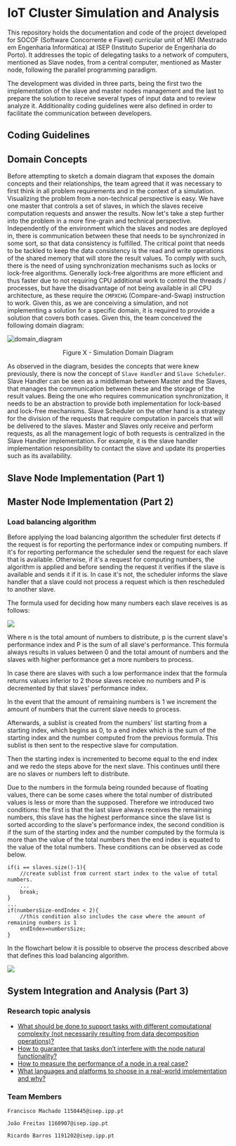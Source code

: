 # IoT Cluster Simulation and Analysis

This repository holds the documentation and code of the project developed for SOCOF (Software Concorrente e Fiavel) curricular unit of MEI (Mestrado em Engenharia Informática) at ISEP (Instituto Superior de Engenharia do Porto). It addresses the topic of delegating tasks to a network of computers, mentioned as Slave nodes, from a central computer, mentioned as Master node, following the parallel programming paradigm.

The development was divided in three parts, being the first two the implementation of the slave and master nodes management and the last to prepare the solution to receive several types of input data and to review analyze it. Additionality coding guidelines were also defined in order to facilitate the communication between developers.

## Coding Guidelines

## Domain Concepts

Before attempting to sketch a domain diagram that exposes the domain concepts and their relationships, the team agreed that it was necessary to first think in all problem requirements and in the context of a simulation. Visualizing the problem from a non-technical perspective is easy. We have one master that controls a set of slaves, in which the slaves receive computation requests and answer the results. Now let's take a step further into the problem in a more fine-grain and technical perspective. Independently of the environment which the slaves and nodes are deployed in, there is communication between these that needs to be synchronized in some sort, so that data consistency is fulfilled. The critical point that needs to be tackled to keep the data consistency is the read and write operations of the shared memory that will store the result values. To comply with such, there is the need of using synchronization mechanisms such as locks or lock-free algorithms. Generally lock-free algorithms are more efficient and thus faster due to not requiring CPU additional work to control the threads / processes, but have the disadvantage of not being available in all CPU architecture, as these require the `CMPXCHG` (Compare-and-Swap) instruction to work. Given this, as we are conceiving a simulation, and not implementing a solution for a specific domain, it is required to provide a solution that covers both cases. Given this, the team conceived the following domain diagram:

![domain_diagram](diagrams/res/domain.png)

<center>Figure X - Simulation Domain Diagram</center>

As observed in the diagram, besides the concepts that were knew previously, there is now the concept of `Slave Handler` and `Slave Scheduler`. Slave Handler can be seen as a middleman between Master and the Slaves, that manages the communication between these and the storage of the result values. Being the one who requires communication synchronization, it needs to be an abstraction to provide both implementation for lock-based and lock-free mechanisms. Slave Scheduler on the other hand is a strategy for the division of the requests that require computation in parcels that will be delivered to the slaves. Master and Slaves only receive and perform requests, as all the management logic of both requests is centralized in the Slave Handler implementation. For example, it is the slave handler implementation responsibility to contact the slave and update its properties such as its availability.

## Slave Node Implementation (Part 1)


## Master Node Implementation (Part 2)

### Load balancing algorithm

Before applying the load balancing algorithm the scheduler first detects if the request is for reporting the performance index or computing numbers. If it's for reporting performance the scheduler send the request for each slave that is available. Otherwise, if it's a request for computing numbers, the algorithm is applied and before sending the request it verifies if the slave is available and sends it if it is. In case it's not, the scheduler informs the slave handler that a slave could not process a request which is then rescheduled to another slave.

The formula used for deciding how many numbers each slave receives is as follows:

![](diagrams/res/PerformanceIndexFormula.png)

Where n is the total amount of numbers to distribute, p is the current slave's performance index and P is the sum of all slave's performance. This formula always results in values between 0 and the total amount of numbers and the slaves with higher performance get a more numbers to process.

In case there are slaves with such a low performance index that the formula returns values inferior to 2 those slaves receive no numbers and P is decremented by that slaves' performance index.

In the event that the amount of remaining numbers is 1 we increment the amount of numbers that the current slave needs to process.

Afterwards, a sublist is created from the numbers' list starting from a starting index, which begins as 0, to a end index which is the sum of the starting index and the number computed from the previous formula. This sublist is then sent to the respective slave for computation.

Then the starting index is incremented to become equal to the end index and we redo the steps above for the next slave. This continues until there are no slaves or numbers left to distribute.

Due to the numbers in the formula being rounded because of floating values, there can be some cases where the total number of distributed values is less or more than the supposed. Therefore we introduced two conditions: the first is that the last slave always receives the remaining numbers, this slave has the highest performance since the slave list is sorted according to the slave's performance index, the second condition is if the sum of the starting index and the number computed by the formula is more than the value of the total numbers then the end index is equated to the value of the total numbers. These conditions can be observed as code below.

```
if(i == slaves.size()-1){
	//create sublist from current start index to the value of total numbers.
	...
	break;
}
...
if(numbersSize-endIndex < 2){
	//this condition also includes the case where the amount of remaining numbers is 1
	endIndex=numbersSize;
}

```

In the flowchart below it is possible to observe the process described above that defines this load balancing algorithm.

![](diagrams/res/PerformanceIndexSlaveScheduler.png)

## System Integration and Analysis (Part 3)

### Research topic analysis

 * [What should be done to support tasks with different computational complexity (not necessarily
resulting from data decomposition operations)?](research-topics/support_tasks_with_different_complexity.md)
 * [How to guarantee that tasks don’t interfere with the node natural functionality?](research-topic/task_isolation.md)
 * [How to measure the performance of a node in a real case?](research-topic/real-world_performance_measurament.md)
 * [What languages and platforms to choose in a real-world implementation and why?](reseearch-topic/real-world_platform_for_implementation.md)

### Team Members

`Francisco Machado 1150445@isep.ipp.pt`

`João Freitas 1160907@isep.ipp.pt`

`Ricardo Barros 1191202@isep.ipp.pt`